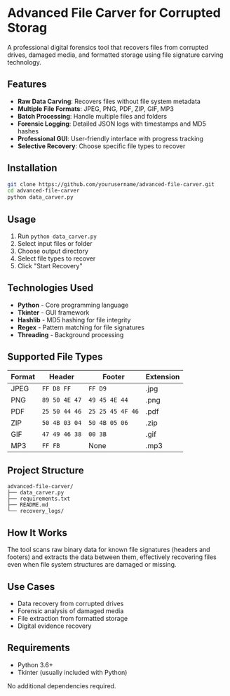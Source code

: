 # Advanced File Carver for Corrupted Storag

A professional digital forensics tool that recovers files from corrupted drives, damaged media, and formatted storage using file signature carving technology.

## Features

- **Raw Data Carving**: Recovers files without file system metadata
- **Multiple File Formats**: JPEG, PNG, PDF, ZIP, GIF, MP3
- **Batch Processing**: Handle multiple files and folders
- **Forensic Logging**: Detailed JSON logs with timestamps and MD5 hashes
- **Professional GUI**: User-friendly interface with progress tracking
- **Selective Recovery**: Choose specific file types to recover

## Installation

```bash
git clone https://github.com/yourusername/advanced-file-carver.git
cd advanced-file-carver
python data_carver.py
```

## Usage

1. Run `python data_carver.py`
2. Select input files or folder
3. Choose output directory
4. Select file types to recover
5. Click "Start Recovery"

## Technologies Used

- **Python** - Core programming language
- **Tkinter** - GUI framework
- **Hashlib** - MD5 hashing for file integrity
- **Regex** - Pattern matching for file signatures
- **Threading** - Background processing

## Supported File Types

| Format | Header | Footer | Extension |
|--------|--------|--------|-----------|
| JPEG | `FF D8 FF` | `FF D9` | .jpg |
| PNG | `89 50 4E 47` | `49 45 4E 44` | .png |
| PDF | `25 50 44 46` | `25 25 45 4F 46` | .pdf |
| ZIP | `50 4B 03 04` | `50 4B 05 06` | .zip |
| GIF | `47 49 46 38` | `00 3B` | .gif |
| MP3 | `FF FB` | None | .mp3 |

## Project Structure

```
advanced-file-carver/
├── data_carver.py
├── requirements.txt
├── README.md
└── recovery_logs/
```

## How It Works

The tool scans raw binary data for known file signatures (headers and footers) and extracts the data between them, effectively recovering files even when file system structures are damaged or missing.

## Use Cases

- Data recovery from corrupted drives
- Forensic analysis of damaged media
- File extraction from formatted storage
- Digital evidence recovery

## Requirements

- Python 3.6+
- Tkinter (usually included with Python)

No additional dependencies required.
